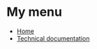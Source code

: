 # My menu

* [Home][home]
* [Technical documentation][techdocs]

[home]: https://github.com/Microsoft/PowerStig/wiki/Home
[techdocs]: https://github.com/Microsoft/PowerStig/wiki/Technical-documentation
